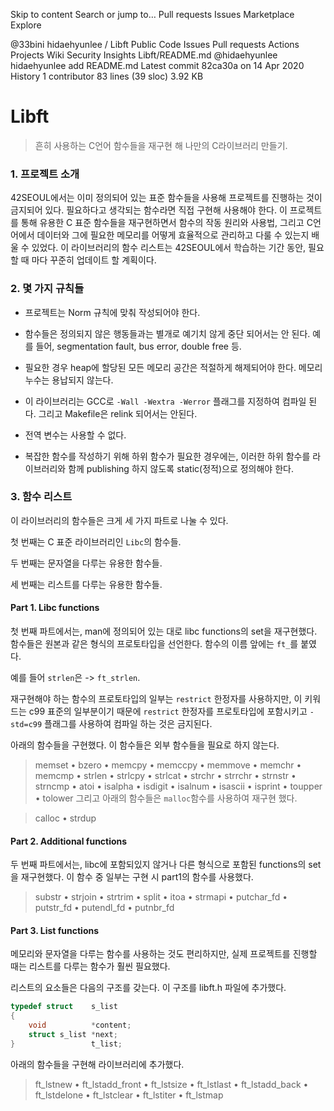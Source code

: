 Skip to content
Search or jump to…
Pull requests
Issues
Marketplace
Explore
 
@33bini 
hidaehyunlee
/
Libft
Public
Code
Issues
Pull requests
Actions
Projects
Wiki
Security
Insights
Libft/README.md
@hidaehyunlee
hidaehyunlee add README.md
Latest commit 82ca30a on 14 Apr 2020
 History
 1 contributor
83 lines (39 sloc)  3.92 KB
   
# Libft

> 흔히 사용하는 C언어 함수들을 재구현 해 나만의 C라이브러리 만들기.


### 1. 프로젝트 소개

42SEOUL에서는 이미 정의되어 있는 표준 함수들을 사용해 프로젝트를 진행하는 것이 금지되어 있다. 필요하다고 생각되는 함수라면 직접 구현해 사용해야 한다. 이 프로젝트를 통해 유용한 C 표준 함수들을 재구현하면서 함수의 작동 원리와 사용법, 그리고 C언어에서 데이터와 그에 필요한 메모리를 어떻게 효율적으로 관리하고 다룰 수 있는지 배울 수 있었다. 이 라이브러리의 함수 리스트는 42SEOUL에서 학습하는 기간 동안, 필요할 때 마다 꾸준히 업데이트 할 계획이다.



### 2. 몇 가지 규칙들

- 프로젝트는 Norm 규칙에 맞춰 작성되어야 한다.

- 함수들은 정의되지 않은 행동들과는 별개로 예기치 않게 중단 되어서는 안 된다. 예를 들어, segmentation fault, bus error, double free 등.

- 필요한 경우 heap에 할당된 모든 메모리 공간은 적절하게 해제되어야 한다. 메모리 누수는 용납되지 않는다.

- 이 라이브러리는 GCC로 `-Wall -Wextra -Werror` 플래그를 지정하여 컴파일 된다. 그리고 Makefile은 relink 되어서는 안된다. 

- 전역 변수는 사용할 수 없다.

- 복잡한 함수를 작성하기 위해 하위 함수가 필요한 경우에는, 이러한 하위 함수를 라이브러리와 함께 publishing 하지 않도록 static(정적)으로 정의해야 한다.

  

### 3. 함수 리스트

이 라이브러리의 함수들은 크게 세 가지 파트로 나눌 수 있다. 

첫 번째는 C 표준 라이브러리인 `Libc`의 함수들.

두 번째는 문자열을 다루는 유용한 함수들.

세 번째는 리스트를 다루는 유용한 함수들.



#### Part 1. Libc functions

첫 번째 파트에서는, man에 정의되어 있는 대로 libc functions의 set을 재구현했다. 함수들은 원본과 같은 형식의 프로토타입을 선언한다. 함수의 이름 앞에는 `ft_`를 붙였다.

예를 들어 `strlen`은 -> `ft_strlen`.

재구현해야 하는 함수의 프로토타입의 일부는 `restrict` 한정자를 사용하지만, 이 키워드는 c99 표준의 일부분이기 때문에 `restrict` 한정자를 프로토타입에 포함시키고 `-std=c99` 플래그를 사용하여 컴파일 하는 것은 금지된다.

아래의 함수들을 구현했다. 이 함수들은 외부 함수들을 필요로 하지 않는다.

> memset • bzero • memcpy • memccpy • memmove • memchr • memcmp • strlen • strlcpy • strlcat • strchr • strrchr • strnstr • strncmp • atoi • isalpha • isdigit • isalnum • isascii • isprint • toupper • tolower
그리고 아래의 함수들은 `malloc`함수를 사용하여 재구현 했다.

> calloc • strdup


#### Part 2. Additional functions

두 번째 파트에서는, libc에 포함되있지 않거나 다른 형식으로 포함된 functions의 set을 재구현했다. 이 함수 중 일부는 구현 시 part1의 함수를 사용했다.

> substr • strjoin • strtrim • split • itoa • strmapi • putchar_fd • putstr_fd • putendl_fd • putnbr_fd


#### Part 3. List functions

메모리와 문자열을 다루는 함수를 사용하는 것도 편리하지만, 실제 프로젝트를 진행할 때는 리스트를 다루는 함수가 훨씬 필요했다.

리스트의 요소들은 다음의 구조를 갖는다. 이 구조를 libft.h 파일에 추가했다.

```c
typedef struct    s_list 
{ 
    void          *content; 
    struct s_list *next; 
}                 t_list;
```

아래의 함수들을 구현해 라이브러리에 추가했다.

> ft_lstnew • ft_lstadd_front • ft_lstsize • ft_lstlast • ft_lstadd_back • ft_lstdelone • ft_lstclear • ft_lstiter • ft_lstmap
